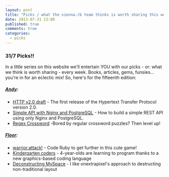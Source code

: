 ```yaml
---
layout: post
title: "Picks / what the vienna.rb team thinks is worth sharing this week"
date: 2013-07-31 13:00
published: true
comments: true
categories:
  - picks
---
```


### 31/7 Picks!!

In a little series on this website we'll entertain YOU with our picks - or: what we think is worth sharing - every week.
Books, articles, gems, funsies... you're in for an eclectic mix! So, here's for the fifteenth edition:

##### [Andy][1]:
  - [HTTP v2.0 draft][2] - The first release of the Hypertext Transfer Protocol version 2.0.
  - [Simple API with Nginx and PostgreSQL][3] - How to build a simple REST API using only Nginx and PostgreSQL.
  - [Regex Cross­word][4] -Bored by regular crossword puzzles? Then level up!
  
##### [Floor][9]:
  - [warrior.attack!][10] - Code Ruby to get further in this cute game!
  - [Kindergarten coders][11] - 4-year-olds are learning to program thanks to a new graphics-based coding language
  - [Deconstructing MySpace][12] - I like onextrapixel's approach to destructing non-traditional layout 

[1]: http://www.twitter.com/pxlpnk
[2]: http://http2.github.io/http2-spec//
[3]: http://rny.io/nginx/postgresql/2013/07/26/simple-api-with-nginx-and-postgresql.html
[4]: http://regexcrossword.com/
[5]: http://www.twitter.com/

[9]: http://www.twitter.com/floordrees
[10]: https://www.bloc.io/ruby-warrior
[11]: http://www.newscientist.com/article/mg21929275.800-kindergarten-coders-can-program-before-they-can-read.html
[12]: http://www.onextrapixel.com/2013/07/26/website-deconstruction-myspace-com/
